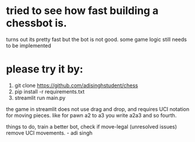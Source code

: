 # tried to see how fast building a chessbot is.

turns out its pretty fast but the bot is not good. some game logic still needs to be implemented

# please try it by:
1. git clone https://github.com/adisinghstudent/chess
2. pip install -r requirements.txt
3. streamlit run main.py

the game in streamlit does not use drag and drop, and requires UCI notation for moving pieces. like for pawn a2 to a3 you write a2a3 and so fourth.

things to do, train a better bot, check if move-legal (unresolved issues) remove UCI movements. - adi singh

